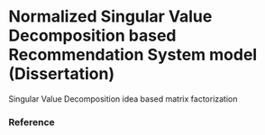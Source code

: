 # Normalized Singular Value Decomposition based Recommendation System model (Dissertation)

Singular Value Decomposition idea based matrix factorization

### Reference
 
